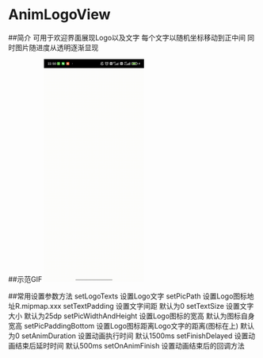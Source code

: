 # AnimLogoView

##简介
可用于欢迎界面展现Logo以及文字 每个文字以随机坐标移动到正中间 同时图片随进度从透明逐渐显现

##示范GIF
<img src="https://github.com/zz010625/AnimLogoView/blob/master/gif/Screenrecorder-2021-07-11-22-50-41-302_0_.gif" width="40%" height="40%" alt=" "/><br/>

##常用设置参数方法
setLogoTexts 设置Logo文字
setPicPath 设置Logo图标地址R.mipmap.xxx
setTextPadding 设置文字间距 默认为0
setTextSize 设置文字大小 默认为25dp
setPicWidthAndHeight 设置Logo图标的宽高 默认为图标自身宽高
setPicPaddingBottom 设置Logo图标距离Logo文字的距离(图标在上) 默认为0
setAnimDuration 设置动画执行时间 默认1500ms
setFinishDelayed 设置动画结束后延时时间 默认500ms
setOnAnimFinish 设置动画结束后的回调方法
